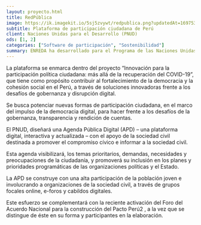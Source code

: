 ```yaml
---
layout: proyecto.html
title: RedPública
image: https://ik.imagekit.io/5sj5zvywt/redpublica.png?updatedAt=1697531941087
subtitle: Plataforma de participación ciudadana de Perú
client: Naciones Unidas para el Desarrollo (PNUD)
ods: [1, 2]
categories: ["Software de participación", "Sostenibilidad"]
summary: ENREDA ha desarrollado para el Programa de las Naciones Unidas para el Desarollo (PNUD), la plataforma Redpública, Con el fin de impulsar la participación ciudadana y reunir las propuestas de los peruanos y pernuanas para crear una "agenda país".
---
```


La plataforma se enmarca dentro del proyecto “Innovación para la participación política ciudadana: más allá de la recuperación del COVID-19”, que tiene como propósito contribuir al fortalecimiento de la democracia y la cohesión social en el Perú, a través de soluciones innovadoras frente a los desafíos de gobernanza y disrupción digital.

Se busca potenciar nuevas formas de participación ciudadana, en el marco del impulso de la democracia digital, para hacer frente a los desafíos de la gobernanza, transparencia y rendición de cuentas.

El PNUD, diseñará una Agenda Pública Digital (APD) – una plataforma digital, interactiva y actualizada – con el apoyo de la sociedad civil destinada a promover el compromiso cívico e informar a la sociedad civil.

Esta agenda visibilizará, los temas prioritarios, demandas, necesidades y preocupaciones de la ciudadanía, y promoverá su inclusión en los planes y prioridades programáticas de las organizaciones políticas y el Estado.

La APD se construye con una alta participación de la población joven e involucrando a organizaciones de la sociedad civil, a través de grupos focales online, e-foros y cabildos digitales.

Este esfuerzo se complementará con la reciente activación del Foro del Acuerdo Nacional para la construcción del Pacto Perú2 , a la vez que se distingue de éste en su forma y participantes en la elaboración.
